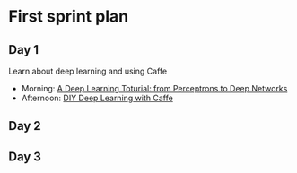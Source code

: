 # First sprint plan

## Day 1
Learn about deep learning and using Caffe

* Morning: [A Deep Learning Toturial: from Perceptrons to Deep Networks](http://www.toptal.com/machine-learning/an-introduction-to-deep-learning-from-perceptrons-to-deep-networks)
* Afternoon: [DIY Deep Learning with Caffe](https://docs.google.com/presentation/d/1UeKXVgRvvxg9OUdh_UiC5G71UMscNPlvArsWER41PsU/edit?pli=1#slide=id.gc2fcdcce7_216_101)

## Day 2

## Day 3
